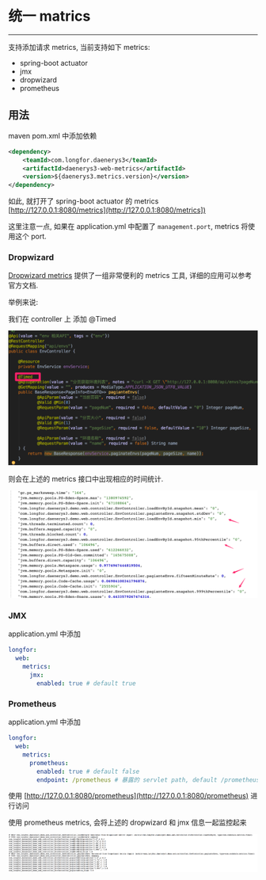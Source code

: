 # 统一 matrics

---

支持添加请求 metrics, 当前支持如下 metrics:

- spring-boot actuator
- jmx
- dropwizard 
- prometheus

## 用法

maven pom.xml 中添加依赖

```xml
<dependency>
    <teamId>com.longfor.daenerys3</teamId>
    <artifactId>daenerys3-web-metrics</artifactId>
    <version>${daenerys3.metrics.version}</version>
</dependency>
```

如此, 就打开了 spring-boot actuator 的 metrics [http://127.0.0.1:8080/metrics](http://127.0.0.1:8080/metrics])

这里注意一点, 如果在 application.yml 中配置了 `management.port`, metrics 将使用这个 port.

### Dropwizard

[Dropwizard metrics](https://metrics.dropwizard.io/) 提供了一组非常便利的 metrics 工具, 详细的应用可以参考官方文档.

举例来说:

我们在 controller 上 添加 @Timed

![dropwizard](imgs/dropwizard_1.png)

则会在上述的 metrics 接口中出现相应的时间统计.

![dropwizard](imgs/dropwizard_2.png)

### JMX

application.yml 中添加 

```yaml
longfor:
  web:
    metrics:
      jmx:
        enabled: true # default true
```

### Prometheus

application.yml 中添加 
```yaml
longfor:
  web:
    metrics:
      prometheus:
        enabled: true # default false
        endpoint: /prometheus # 暴露的 servlet path, default /prometheusMetrics, 注意是在 server.port 而不是 management.port
```

使用 [http://127.0.0.1:8080/prometheus](http://127.0.0.1:8080/prometheus) 进行访问

使用 prometheus metrics, 会将上述的 dropwizard 和 jmx 信息一起监控起来

![](imgs/prometheus_1.png)

